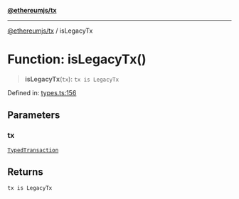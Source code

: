 [**@ethereumjs/tx**](../README.md)

***

[@ethereumjs/tx](../README.md) / isLegacyTx

# Function: isLegacyTx()

> **isLegacyTx**(`tx`): `tx is LegacyTx`

Defined in: [types.ts:156](https://github.com/ethereumjs/ethereumjs-monorepo/blob/master/packages/tx/src/types.ts#L156)

## Parameters

### tx

[`TypedTransaction`](../type-aliases/TypedTransaction.md)

## Returns

`tx is LegacyTx`
